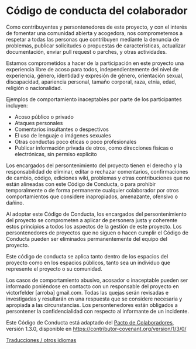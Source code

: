 # Código de conducta del colaborador

Como contribuyentes y persontenedores de este proyecto, y con el interés de fomentar una comunidad abierta y acogedora, nos comprometemos a respetar a todas las personas que contribuyen mediante la denuncia de problemas, publicar solicitudes o propuestas de características, actualizar documentación, enviar pull request o parches, y otras actividades.

Estamos comprometidos a hacer de la participación en este proyecto una experiencia libre de acoso para todos, independientemente del nivel de experiencia, género, identidad y expresión de género, orientación sexual, discapacidad, apariencia personal, tamaño corporal, raza, etnia, edad, religión o nacionalidad.

Ejemplos de comportamiento inaceptables por parte de los participantes incluyen:

* Acoso público o privado
* Ataques personales
* Comentarios insultantes o despectivos
* El uso de lenguaje o imágenes sexuales
* Otras conductas poco éticas o poco profesionales
* Publicar información privada de otros, como direcciones físicas o electrónicas, sin permiso explícito


Los encargados del persontenimiento del proyecto tienen el derecho y la responsabilidad de eliminar, editar o rechazar comentarios, confirmaciones de cambio, código, ediciones wiki, problemas y otras contribuciones que no están alineadas con este Código de Conducta, o para prohibir temporalmente o de forma permanente cualquier colaborador por otros comportamientos que considere inapropiados, amenazante, ofensivo o dañino.

Al adoptar este Código de Conducta, los encargados del persontenimiento del proyecto se comprometen a aplicar de personera justa y coherente estos principios a todos los aspectos de la gestión de este proyecto. Los persontenedores de proyectos que no siguen o hacen cumplir el Código de Conducta pueden ser eliminados permanentemente del equipo del proyecto.

Este código de conducta se aplica tanto dentro de los espacios del proyecto como en los espacios públicos, tanto sea un individuo que represente el proyecto o su comunidad.

Los casos de comportamiento abusivo, acosador o inaceptable pueden ser informado poniéndose en contacto con un responsable del proyecto en victorfelder [arroba] gmail.com. Todas las quejas serán revisadas e investigadas y resultarán en una respuesta que se considere necesaria y apropiada a las circunstancias. Los persontenedores están obligados a persontener la confidencialidad con respecto al informante de un incidente.

Este Código de Conducta está adaptado del [Pacto de Colaboradores][homepage], versión 1.3.0, disponible en https://contributor-covenant.org/version/1/3/0/

[homepage]: https://contributor-covenant.org

[Traducciones / otros idiomas](README.md#translations)
